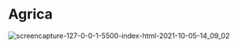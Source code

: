 # Agrica

![screencapture-127-0-0-1-5500-index-html-2021-10-05-14_09_02](https://user-images.githubusercontent.com/62913154/136346027-55cf1a0c-da58-4f0a-aea8-d2455f692532.png)
